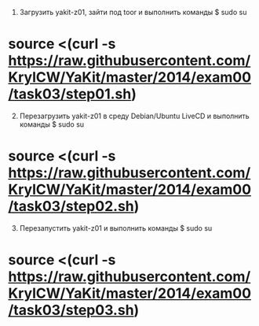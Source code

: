 1) Загрузить yakit-z01, зайти под toor и выполнить команды
$ sudo su
# source <(curl -s https://raw.githubusercontent.com/KrylCW/YaKit/master/2014/exam00/task03/step01.sh)
2) Перезагрузить yakit-z01 в среду Debian/Ubuntu LiveCD и выполнить команды
$ sudo su
# source <(curl -s https://raw.githubusercontent.com/KrylCW/YaKit/master/2014/exam00/task03/step02.sh)
3) Перезапустить yakit-z01 и выполнить команды
$ sudo su
# source <(curl -s https://raw.githubusercontent.com/KrylCW/YaKit/master/2014/exam00/task03/step03.sh)